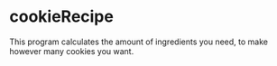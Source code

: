 # cookieRecipe

This program calculates the amount of ingredients you need, to make however many cookies you want.

